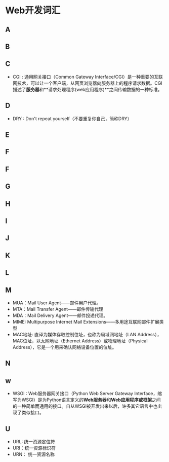 # Web开发词汇

## A

## B

## C

- CGI : 通用网关接口（Common Gateway Interface/CGI）是一种重要的互联网技术，可以让一个客户端，从网页浏览器向服务器上的程序请求数据。CGI描述了**服务器**和**请求处理程序(web应用程序)**之间传输数据的一种标准。

## D

- DRY : Don't repeat yourself（不要重复你自己，简称DRY）

## E

## F

## F

## G

## H

## I

## J

## K

## L

## M

- MUA：Mail User Agent——邮件用户代理。
- MTA：Mail Transfer Agent——邮件传输代理
- MDA：Mail Delivery Agent——邮件投递代理。
- MIME: Multipurpose Internet Mail Extensions——多用途互联网邮件扩展类型
- MAC地址: 直译为媒体存取控制位址，也称为局域网地址（LAN Address），MAC位址，以太网地址（Ethernet Address）或物理地址（Physical Address），它是一个用来确认网络设备位置的位址。

## N

## w

- WSGI : Web服务器网关接口（Python Web Server Gateway Interface，缩写为WSGI）是为Python语言定义的**Web服务器**和**Web应用程序或框架**之间的一种简单而通用的接口。自从WSGI被开发出来以后，许多其它语言中也出现了类似接口。

## U

- URL: 统一资源定位符
- URI：统一资源标识符
- URN： 统一资源名称